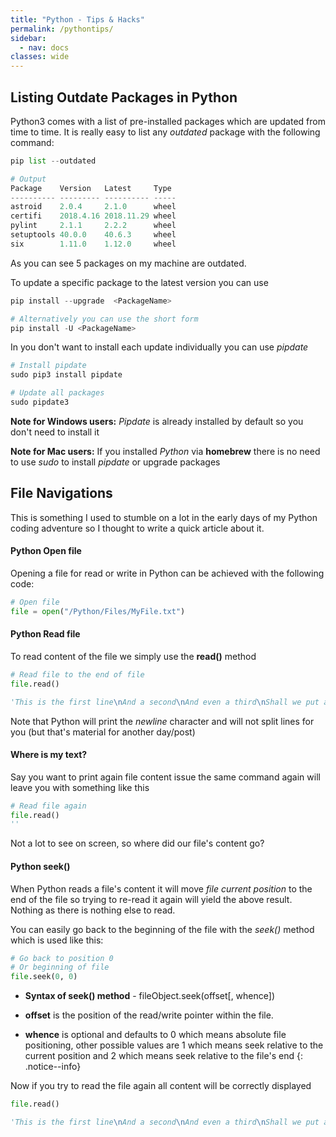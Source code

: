 ```yaml
---
title: "Python - Tips & Hacks"
permalink: /pythontips/
sidebar:
  - nav: docs
classes: wide
---
```


## Listing Outdate Packages in Python 

Python3 comes with a list of pre-installed packages which are updated from time to time. It is really easy to list any *outdated* package with the following command:

```python
pip list --outdated

# Output
Package    Version   Latest     Type
---------- --------- ---------- -----
astroid    2.0.4     2.1.0      wheel
certifi    2018.4.16 2018.11.29 wheel
pylint     2.1.1     2.2.2      wheel
setuptools 40.0.0    40.6.3     wheel
six        1.11.0    1.12.0     wheel
```

As you can see 5 packages on my machine are outdated.

To update a specific package to the latest version you can use

```python
pip install --upgrade  <PackageName>

# Alternatively you can use the short form
pip install -U <PackageName>
```

In you don't want to install each update individually you can use *pipdate*

```python
# Install pipdate
sudo pip3 install pipdate

# Update all packages
sudo pipdate3
```

**Note for Windows users:** *Pipdate* is already installed by default so you don't need to install it

**Note for Mac users:** If you installed *Python* via **homebrew** there is no need to use *sudo* to install *pipdate* or upgrade packages

## File Navigations

This is something I used to stumble on a lot in the early days of my Python coding adventure so I thought to write a quick article about it.

#### Python Open file

Opening a file for read or write in Python can be achieved with the following code:

```python
# Open file
file = open("/Python/Files/MyFile.txt")
```

#### Python Read file

To read content of the file we simply use the **read()** method

```python
# Read file to the end of file
file.read()

'This is the first line\nAnd a second\nAnd even a third\nShall we put a fourth?\nWhy not a fifth\nOr a sixt\n'
```

Note that Python will print the *newline* character and will not split lines for you (but that's material for another day/post)

#### Where is my text?

Say you want to print again file content issue the same command again will leave you with something like this

```python
# Read file again
file.read()
''
```

Not a lot to see on screen, so where did our file's content go?

#### Python seek()

When Python reads a file's content it will move *file current position* to the end of the file so trying to re-read it again will yield the above result. Nothing as there is nothing else to read.

You can easily go back to the beginning of the file with the *seek()* method which is used like this:

```python
# Go back to position 0
# Or beginning of file
file.seek(0, 0)
```

* **Syntax of seek() method** - fileObject.seek(offset[, whence])

* **offset** is the position of the read/write pointer within the file.

* **whence** is optional and defaults to 0 which means absolute file positioning, other possible values are 1 which means seek relative to the current position and 2 which means seek relative to the file's end
{: .notice--info}

Now if you try to read the file again all content will be correctly displayed

```python
file.read()

'This is the first line\nAnd a second\nAnd even a third\nShall we put a fourth?\nWhy not a fifth\nOr a sixt\n'
```
